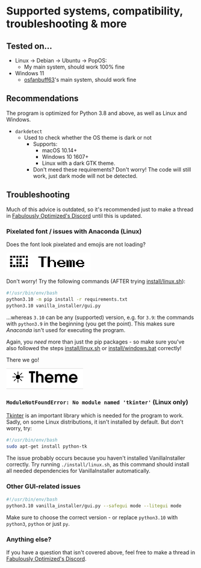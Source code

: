 # Supported systems, compatibility, troubleshooting & more

## Tested on...

- Linux → Debian → Ubuntu → PopOS:
  - My main system, should work 100% fine
- Windows 11
  - [osfanbuff63](https://github.com/osfanbuff63)'s main system, should work fine

## Recommendations

The program is optimized for Python 3.8 and above, as well as Linux and Windows.

- `darkdetect`
  - Used to check whether the OS theme is dark or not
    - Supports:
      - macOS 10.14+
      - Windows 10 1607+
      - Linux with a dark GTK theme.
    - Don't meed these requirements? Don't worry! The code will still work, just dark mode will not be detected.

## Troubleshooting

Much of this advice is outdated, so it's recommended just to make a thread in [Fabulously Optimized's Discord](https://discord.gg/yxaXtaQqdB) until this is updated.

### Pixelated font / issues with Anaconda (Linux)

Does the font look pixelated and emojis are not loading?

![Font looking pixelated due to Anaconda](/media/conda-bug.png)

Don't worry! Try the following commands (AFTER trying [install/linux.sh](/install/linux.sh)):

```bash
#!/usr/bin/env/bash
python3.10 -m pip install -r requirements.txt
python3.10 vanilla_installer/gui.py
```

...whereas `3.10` can be any (supported) version, e.g. for `3.9`: the commands with `python3.9` in the beginning (you get the point). This makes sure *Anaconda* isn't used for executing the program.

Again, you *need* more than just the pip packages - so make sure you've also followed the steps [install/linux.sh](/install/linux.sh) or [install/windows.bat](/install/windows.bat) correctly!

There we go!

![Font looking normal](/media/conda-fix.png)

### `ModuleNotFoundError: No module named 'tkinter'` (Linux only)

[Tkinter](https://en.wikipedia.org/wiki/Tkinter) is an important library which is needed for the program to work. Sadly, on some Linux distributions, it isn't installed by default. But don't worry, try:

```bash
#!/usr/bin/env/bash
sudo apt-get install python-tk
```

The issue probably occurs because you haven't installed VanillaInstaller correctly. Try running `./install/linux.sh`, as this command should install all needed dependencies for VanillaInstaller automatically.

### Other GUI-related issues

```bash
#!/usr/bin/env/bash
python3.10 vanilla_installer/gui.py --safegui mode --litegui mode
```

Make sure to choose the correct version - or replace `python3.10` with `python3`, `python` or just `py`.

### Anything else?

If you have a question that isn't covered above, feel free to make a thread in [Fabulously Optimized's Discord](https://discord.gg/yxaXtaQqdB).
